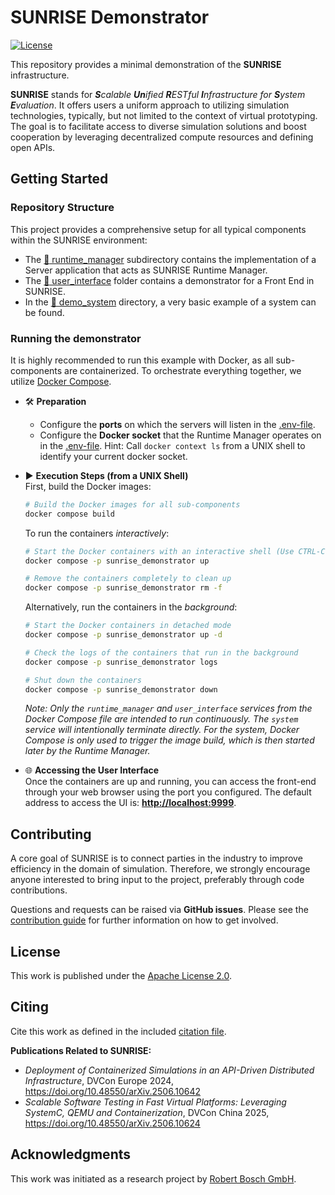 # SUNRISE Demonstrator
[![License](https://img.shields.io/badge/License-Apache_2.0-blue.svg)](https://opensource.org/licenses/Apache-2.0)

This repository provides a minimal demonstration of the **SUNRISE** infrastructure.

**SUNRISE** stands for _**S**calable **Un**ified **R**ESTful **I**nfrastructure for **S**ystem **E**valuation_. It offers users a uniform approach to utilizing simulation technologies, typically, but not limited to the context of virtual prototyping.
The goal is to facilitate access to diverse simulation solutions and boost cooperation by leveraging decentralized compute resources and defining open APIs.


## Getting Started
### Repository Structure
This project provides a comprehensive setup for all typical components within the SUNRISE environment:
- The  [:file_folder: runtime_manager](runtime_manager/) subdirectory contains the implementation of a Server application that acts as SUNRISE Runtime Manager.
- The [:file_folder: user_interface](user_interface/) folder contains a demonstrator for a Front End in SUNRISE.
- In the [:file_folder: demo_system](demo_system/) directory, a very basic example of a system can be found.

### Running the demonstrator
It is highly recommended to run this example with Docker, as all sub-components are containerized.
To orchestrate everything together, we utilize [Docker Compose](docker-compose.yml).

- :hammer_and_wrench: **Preparation**
  - Configure the **ports** on which the servers will listen in the [.env-file](.env).
  - Configure the **Docker socket** that the Runtime Manager operates on in the [.env-file](.env). Hint: Call `docker context ls` from a UNIX shell to identify your current docker socket.
- :arrow_forward: **Execution Steps (from a UNIX Shell)**\
    First, build the Docker images:
    ```sh
    # Build the Docker images for all sub-components
    docker compose build
    ```

    To run the containers _interactively_:
    ```sh
    # Start the Docker containers with an interactive shell (Use CTRL-C to stop and exit)
    docker compose -p sunrise_demonstrator up

    # Remove the containers completely to clean up
    docker compose -p sunrise_demonstrator rm -f
    ```

    Alternatively, run the containers in the _background_:
    ```sh
    # Start the Docker containers in detached mode
    docker compose -p sunrise_demonstrator up -d

    # Check the logs of the containers that run in the background
    docker compose -p sunrise_demonstrator logs

    # Shut down the containers
    docker compose -p sunrise_demonstrator down
    ```
    _Note: Only the `runtime_manager` and `user_interface` services from the Docker Compose file are intended to run continuously. The `system` service will intentionally terminate directly. For the system, Docker Compose is only used to trigger the image build, which is then started later by the Runtime Manager._
- :globe_with_meridians: **Accessing the User Interface**\
  Once the containers are up and running, you can access the front-end through your web browser using the port you configured. The default address to access the UI is: **[http://localhost:9999](http://localhost:9999)**.


## Contributing
A core goal of SUNRISE is to connect parties in the industry to improve efficiency in the domain of simulation.
Therefore, we strongly encourage anyone interested to bring input to the project, preferably through code contributions.

Questions and requests can be raised via **GitHub issues**.
Please see the [contribution guide](CONTRIBUTING.md) for further information on how to get involved.


## License
This work is published under the [Apache License 2.0](LICENSE).


## Citing
Cite this work as defined in the included [citation file](CITATION.cff).

**Publications Related to SUNRISE:**
- _Deployment of Containerized Simulations in an API-Driven Distributed Infrastructure_, DVCon Europe 2024,
https://doi.org/10.48550/arXiv.2506.10642
- _Scalable Software Testing in Fast Virtual Platforms: Leveraging SystemC, QEMU and Containerization_, DVCon China 2025, https://doi.org/10.48550/arXiv.2506.10624


## Acknowledgments
This work was initiated as a research project by [Robert Bosch GmbH](https://www.bosch.com/research/).
